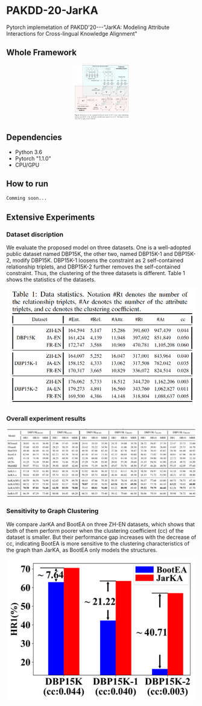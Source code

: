 # PAKDD-20-JarKA
Pytorch implemetation of PAKDD'20---"JarKA: Modeling Attribute Interactions for Cross-lingual Knowledge Alignment"

## Whole Framework
<div align=center><img width="150" height="150" src="./model.png"/></div>

## Dependencies

* Python 3.6
* Pytorch "1.1.0"
* CPU/GPU


## How to run

```bash
Comming soon...
```

## Extensive Experiments

### Dataset discription

We evaluate the proposed model on three datasets. One is a well-adopted public dataset named DBP15K, the other two, named DBP15K-1 and DBP15K-2, modify DBP15K. DBP15K-1 loosens the constraint as 2 self-contained relationship triplets, and DBP15K-2 further removes the self-contained constraint. Thus, the clustering of the three datasets is different. Table 1 shows the statistics of the datasets.

![data](./data.png)

### Overall experiment results

![overall](./overall_res.png)

### Sensitivity to Graph Clustering
We compare JarKA and BootEA on three ZH-EN datasets, which shows that both of them perform poorer when the clustering coefficient (cc) of the dataset is smaller. But their performance gap increases with the decrease of cc, indicating BootEA is more sensitive to the clustering characteristics of the graph than JarKA, as BootEA only models the structures.

![cc](./cc.png)


